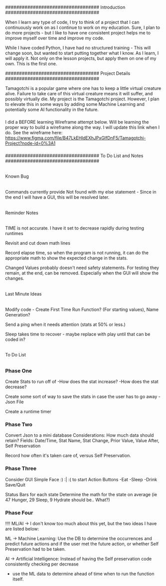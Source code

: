 ##################################
Introduction
##################################

When I learn any type of code, I try to think of a project that I can continuously work on as I continue to
work on my education. Sure, I plan to do more projects - but I like to have one consistent project helps me to improve
myself over time and improve my code.

While I have coded Python, I have had no structured training - This will change soon, but wanted to start putting
together what I know. As I learn, I will apply it. Not only on the lesson projects, but apply them on
one of my own. This is the first one.


##################################
Project Details
##################################

Tamagotchi is a popular game where one has to keep a little virtual creature alive. Failure to take care of this
virtual creature means it will suffer, and possibly virtually die. My project is the Tamagotchi project. However, I
plan to elevate this in some ways by adding some Machine Learning and potentially some AI functionality in the future.

###
I did a BEFORE learning Wireframe attempt below. Will be learning the proper way to build a wireframe along the way.
I will update this link when I do.
See the wireframe here: https://www.figma.com/file/B47LkEHldEXhJPxGlfDnF5/Tamagotchi-Project?node-id=0%3A1
###


##################################
To Do List and Notes
##################################

######    ######
Known Bug
######    ######
Commands currently provide Not found with my else statement - Since in the end I will have a GUI, this will be resolved later.

######    ######
 Reminder Notes
######    ######

TIME is not accurate. I have it set to decrease rapidly during testing runtimes

Revisit and cut down math lines

Record elapse time, so when the program is not running, it can do the appropriate math to show the expected change in
the stats.

Changed Values probably doesn't need safety statements. For testing they remain, at the end, can be removed. Especially
when the GUI will show the changes.

######    ######
Last Minute Ideas
######    ######

Modify code - Create First Time Run Function? (For starting values), Name Generation?

Send a ping when it needs attention (stats at 50% or less.)

Sleep takes time to recover - maybe replace with play until that can be coded in?

######    ######
   To Do List
######    ######

### Phase One ###

Create Stats to run off of
-How does the stat increase?
-How does the stat decrease?

Create some sort of way to save the stats in case the user has to go away
-Json File

Create a runtime timer

### Phase Two ###

Convert Json to a mini database
Considerations: How much data should retain?
Fields: Date/Time, Stat Name, Stat Change, Prior Value, Value After, Self Preservation

Record how often it's taken care of, versus Self Preservation.

### Phase Three ###

Consider GUI
Simple Face :) :| :( to start
Action Buttons
-Eat
-Sleep
-Drink
Save/Quit

Status Bars for each state
Determine the math for the state on average (ie 47 Hunger, 29 Sleep, 9 Hydrate should be.. What?)

### Phase Four ###

!!!! ML/AI -> I don't know too much about this yet, but the two ideas I have are listed below:

ML -> Machine Learning:
Use the DB to determine the occurrences and predict future actions and if the user met the future action,
or whether Self Preservation had to be taken.

AI -> Artificial Intelligence:
Instead of having the Self preservation code consistently checking per decrease
- use the ML data to determine ahead of time when to run the function itself.


